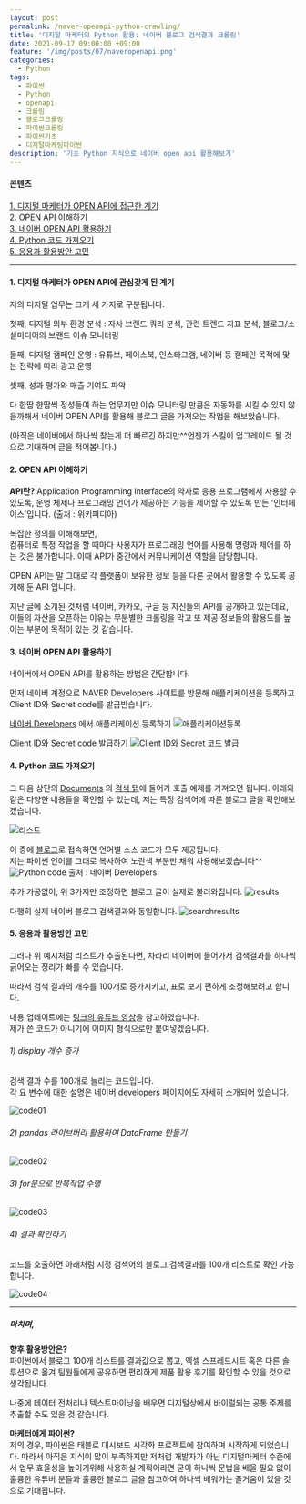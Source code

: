 ```yaml
---
layout: post
permalink: /naver-openapi-python-crawling/
title: '디지털 마케터의 Python 활용: 네이버 블로그 검색결과 크롤링'
date: 2021-09-17 09:00:00 +09:00
feature: '/img/posts/07/naveropenapi.png'
categories:
  - Python
tags:
  - 파이썬
  - Python
  - openapi
  - 크롤링
  - 블로그크롤링
  - 파이썬크롤링
  - 파이썬기초
  - 디지털마케팅파이썬
description: '기초 Python 지식으로 네이버 open api 활용해보기'
---
```


#### 콘텐츠

[1. 디지털 마케터가 OPEN API에 접근한 계기](#1-디지털-마케터가-open-api에-관심갖게-된-계기)   
[2. OPEN API 이해하기](#2-open-api-이해하기)  
[3. 네이버 OPEN API 활용하기](#3-네이버-open-api-활용하기)  
[4. Python 코드 가져오기](#4-python-코드-가져오기)  
[5. 응용과 활용방안 고민](#5-응용과-활용방안-고민)

---

#### 1. 디지털 마케터가 OPEN API에 관심갖게 된 계기

저의 디지털 업무는 크게 세 가지로 구분됩니다.

첫째, 디지털 외부 환경 분석 : 자사 브랜드 쿼리 분석, 관련 트렌드 지표 분석, 블로그/소셜미디어의 브랜드 이슈 모니터링

둘째, 디지털 캠페인 운영 : 유튜브, 페이스북, 인스타그램, 네이버 등 캠페인 목적에 맞는 전략에 따라 광고 운영

셋째, 성과 평가와 매출 기여도 파악

다 한땀 한땀씩 정성들여 하는 업무지만 이슈 모니터링 만큼은 자동화를 시킬 수 있지 않을까해서 네이버 OPEN API를 활용해 블로그 글을 가져오는 작업을 해보았습니다.

(아직은 네이버에서 하나씩 찾는게 더 빠르긴 하지만^^언젠가 스킬이 업그레이드 될 것으로 기대하며 글을 적어봅니다.)

#### 2. OPEN API 이해하기

<strong>API란?</strong> Application Programming Interface의 약자로 응용 프로그램에서 사용할 수 있도록, 운영 체제나 프로그래밍 언어가 제공하는 기능을 제어할 수 있도록 만든 '인터페이스'입니다. (출처 : 위키피디아)

복잡한 정의를 이해해보면,  
컴퓨터로 특정 작업을 할 때마다 사용자가 프로그래밍 언어를 사용해 명령과 제어를 하는 것은 불가합니다. 이때 API가 중간에서 커뮤니케이션 역할을 담당합니다.

OPEN API는 말 그대로 각 플랫폼이 보유한 정보 등을 다른 곳에서 활용할 수 있도록 공개해 둔 API 입니다.

지난 글에 소개된 것처럼 네이버, 카카오, 구글 등 자신들의 API를 공개하고 있는데요, 이들의 자산을 오픈하는 이유는 무분별한 크롤링을 막고 또 제공 정보들의 활용도를 높이는 부분에 목적이 있는 것 같습니다.

#### 3. 네이버 OPEN API 활용하기

네이버에서 OPEN API를 활용하는 방법은 간단합니다.  

먼저 네이버 계정으로 NAVER Developers 사이트를 방문해 애플리케이션을 등록하고 Client ID와 Secret code를 발급받습니다.

[네이버 Developers](https://developers.naver.com/)
에서 애플리케이션 등록하기
![애플리케이션등록](/img/posts/07/naverapi01.png)

Client ID와 Secret code 발급하기
![Client ID와 Secret 코드 발급](/img/posts/07/naverapi02.png)

#### 4. Python 코드 가져오기

그 다음 상단의 <u>Documents</u> 의 <u>검색 탭</u>에 들어가 호출 예제를 가져오면 됩니다.
아래와 같은 다양한 내용들을 확인할 수 있는데, 저는 특정 검색어에 따른 블로그 글을 확인해보겠습니다.

![리스트](/img/posts/07/naverdeveloperslist.png)

이 중에 <u>블로그</u>로 접속하면 언어별 소스 코드가 모두 제공됩니다.    
저는 파이썬 언어를 그대로 복사하여 노란색 부분만 채워 사용해보겠습니다^^
![Python code](/img/posts/07/pythoncode.png)
출처 : 네이버 Developers

추가 가공없이, 위 3가지만 조정하면 블로그 글이 실제로 불러와집니다.
![results](/img/posts/07/results.png)

다행히 실제 네이버 블로그 검색결과와 동일합니다.
![searchresults](/img/posts/07/searchresults.png)


#### 5. 응용과 활용방안 고민

그러나 위 예시처럼 리스트가 추출된다면, 차라리 네이버에 들어가서 검색결과를 하나씩 긁어오는 정리가 빠를 수 있습니다.

따라서 검색 결과의 개수를 100개로 증가시키고, 표로 보기 편하게 조정해보려고 합니다.

내용 업데이트에는 [링크의 유튜브 영상](https://www.youtube.com/watch?v=C8-SII6S4Bc)을 참고하였습니다.   
제가 쓴 코드가 아니기에 이미지 형식으로만 붙여넣겠습니다.

###### 1) display 개수 증가

검색 결과 수를 100개로 늘리는 코드입니다.  
각 요 변수에 대한 설명은 네이버 developers 페이지에도 자세히 소개되어 있습니다.

![code01](/img/posts/07/displaycode.png)

###### 2) pandas 라이브버리 활용하여 DataFrame 만들기

![code02](/img/posts/07/pandascode.png)


###### 3) for문으로 반복작업 수행

![code03](/img/posts/07/for.png)


###### 4) 결과 확인하기

코드를 호출하면 아래처럼 지정 검색어의 블로그 검색결과를 100개 리스트로 확인 가능합니다.

![code04](/img/posts/07/bloglist.png)

---

##### 마치며,  

<strong>향후 활용방안은?</strong>  
파이썬에서 블로그 100개 리스트를 결과값으로 뽑고, 엑셀 스프레드시트 혹은 다른 솔루션으로 옮겨 팀원들에게 공유하면 편리하게 제품 활용 후기를 확인할 수 있을 것으로 생각됩니다.

나중에 데이터 전처리나 텍스트마이닝을 배우면 디지털상에서 바이럴되는 공통 주제를 추출할 수도 있을 것 같습니다.

<strong>마케터에게 파이썬?</strong>  
저의 경우, 파이썬은 태블로 대시보드 시각화 프로젝트에 참여하며 시작하게 되었습니다. 따라서 아직은 지식이 많이 부족하지만 저처럼 개발자가 아닌 디지털마케터 수준에서 업무 효율성을 높이기위해 사용하실 계획이라면 굳이 하나씩 문법을 배울 필요 없이 훌륭한 유튜버 분들과 훌륭한 블로그 글을 참고하여 하나씩 배워가는 즐거움이 있을 것으로 기대됩니다.
